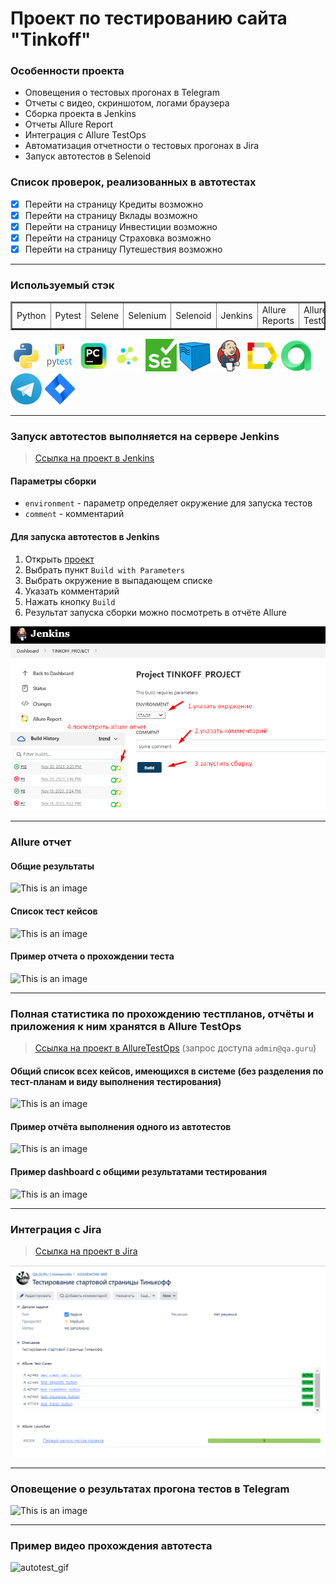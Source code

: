 # Проект по тестированию сайта "Tinkoff"


### Особенности проекта

* Оповещения о тестовых прогонах в Telegram
* Отчеты с видео, скриншотом, логами браузера
* Сборка проекта в Jenkins
* Отчеты Allure Report
* Интеграция с Allure TestOps
* Автоматизация отчетности о тестовых прогонах в Jira
* Запуск автотестов в Selenoid

### Список проверок, реализованных в автотестах

- [x] Перейти на страницу Кредиты возможно
- [x] Перейти на страницу Вклады возможно
- [x] Перейти на страницу Инвестиции возможно
- [x] Перейти на страницу Страховка возможно
- [x] Перейти на страницу Путешествия возможно

----

### Используемый стэк

<table border="2">
  <tbody>
    <tr>
        <td>Python</td>
        <td>Pytest</td>
        <td>Selene</td>
        <td>Selenium</td>
        <td>Selenoid</td>
        <td>Jenkins</td>
        <td>Allure Reports</td>
        <td>Allure TestOps</td>
        <td>Jira</td>
    </tr>
  </tbody>
</table>

<img src="design/icons/python-original.svg" width="50"> <img src="design/icons/pytest.png" width="50"> <img src="design/icons/intellij_pycharm.png" width="50"> <img src="design/icons/selene.png" width="50"> <img src="design/icons/selenium.png" width="50"> <img src="design/icons/selenoid.png" width="50"> <img src="design/icons/jenkins.png" width="50"> <img src="design/icons/allure_report.png" width="50"> <img src="design/icons/allure_testops.png" width="50"> <img src="design/icons/tg.png" width="50"> <img src="design/icons/jira.png" width="50">

----

### Запуск автотестов выполняется на сервере Jenkins
> <a target="_blank" href="https://jenkins.autotests.cloud/job/TINKOFF_PROJECT/">Ссылка на проект в Jenkins</a>

#### Параметры сборки

* `environment` - параметр определяет окружение для запуска тестов
* `comment` - комментарий


#### Для запуска автотестов в Jenkins

1. Открыть <a target="_blank" href="https://jenkins.autotests.cloud/job/TINKOFF_PROJECT/">проект</a>
2. Выбрать пункт `Build with Parameters`
3. Выбрать окружение в выпадающем списке
4. Указать комментарий
5. Нажать кнопку `Build`
6. Результат запуска сборки можно посмотреть в отчёте Allure

![This is an image](design/image/jenkins_build.png)

----
### Allure отчет


#### Общие результаты
![This is an image](design/image/allure_report_overview.png)
#### Список тест кейсов
![This is an image](design/image/allure_report.png)
#### Пример отчета о прохождении теста
![This is an image](design/image/example_test_allure.png)

----

### Полная статистика по прохождению тестпланов, отчёты и приложения к ним хранятся в Allure TestOps
> <a target="_blank" href="https://allure.autotests.cloud/launch/32422">Ссылка на проект в AllureTestOps</a> (запрос доступа `admin@qa.guru`)

#### Общий список всех кейсов, имеющихся в системе (без разделения по тест-планам и виду выполнения тестирования)
![This is an image](design/image/allure_TestOps_test_cases.png)

#### Пример отчёта выполнения одного из автотестов
![This is an image](design/image/example_autotests_allure_TestOps.png)

#### Пример dashboard с общими результатами тестирования
![This is an image](design/image/allure_TestOps_dashboard.png)

----
### Интеграция с Jira
> <a target="_blank" href="https://jira.autotests.cloud/browse/HOMEWORK-969">Ссылка на проект в Jira</a>

![This is an image](design/image/jira.png)

----
### Оповещение о результатах прогона тестов в Telegram
![This is an image](design/image/tg_notification.png)

----
### Пример видео прохождения автотеста
![autotest_gif](design/image/autotest_gif.gif)


